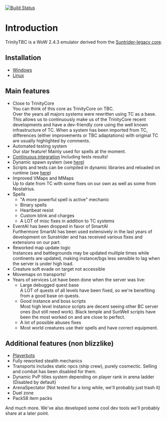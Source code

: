 [![Build Status](https://travis-ci.org/TrinityTBC/core.svg?branch=master)](https://travis-ci.org/TrinityTBC/core)

# Introduction

TrinityTBC is a WoW 2.4.3 emulator derived from the [Suntrider-legacy core](https://github.com/SunstriderEmu/sunstrider-legacy).

## Installation

* [Windows](/doc/install_win.md)
* [Linux](/doc/install_linux.md)
 
## Main features

* Close to TrinityCore  
You can think of this core as TrinityCore on TBC.  
Over the years all majors systems were rewritten using TC as a base. This allows us to continuously make us of the TrinityCore recent developments and have a dev-friendly core using the well known infrastructure of TC. 
When a system has been imported from TC, differences (either improvements or TBC adaptations) with original TC are usually highlighted by comments.
* Automated testing system  
Our star feature! Mainly used for spells at the moment.
* [Continuous integration](https://travis-ci.org/TrinityTBC/core)
Including tests results!
* Dynamic spawn system (see [here](https://github.com/TrinityCore/TrinityCore/pull/19056))
* Scripts and tests can be compiled in dynamic libraries and reloaded on runtime (see [here](https://trinitycore.atlassian.net/wiki/spaces/tc/pages/18874377/Using+the+script+hotswapping+system))
* Improved VMaps and MMaps  
Up to date from TC with some fixes on our own as well as some from Nostalrius.
* Spells
    * "A more powerful spell is active" mechanic
    * Binary spells
    * Heartbeat resist
    * Custom blink and charges
    * A LOT of misc fixes in addition to TC systems
* EventAI has been dropped in favor of SmartAI  
Furthermore SmartAI has been used extensively in the last years of development on Sunstrider and has received various fixes and extensions on our part.
* Reworked map update logic  
Instances and battlegrounds may be updated multiple times while continents are updated, making instance/bgs less sensible to lag when the server is under high load.
* Creature soft evade on target not accessible
* Movemaps on transports!
* Years of services
Lot have been done when the server was live:
    * Large debugged quest base  
A LOT of quests of all levels have been fixed, so we're benefiting from a good base on quests.
    * Good instance and boss scripts  
Most high level instance scripts are decent seeing other BC server ones (but still need work). Black temple and SunWell scripts have been the most worked on and are close to perfect.
    * A lot of possible abuses fixes  
    * Most world creatures use their spells and have correct equipment.

## Additional features (non blizzlike)

* [Playerbots](https://github.com/ike3/mangosbot)
* Fully reworked stealth mechanics
* Transports includes static npcs (ship crew), purely cosmectic. Selling and combat has been disabled for them.
* Dynamic PvP titles system depending on player rank in arena ladder (Disabled by default)
* ArenaSpectator (Not tested for a long while, we'll probably just trash it)
* Duel zone
* Pack58 item packs


And much more. We've also developed some cool dev tools we'll probably share at a later point.
